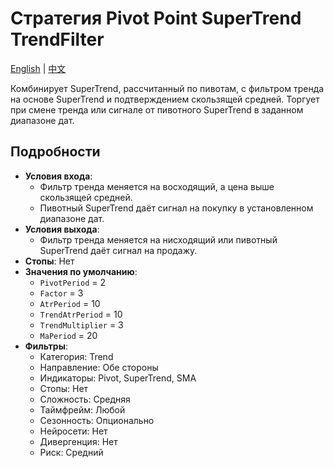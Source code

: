 # Стратегия Pivot Point SuperTrend TrendFilter
[English](README.md) | [中文](README_cn.md)

Комбинирует SuperTrend, рассчитанный по пивотам, с фильтром тренда на основе SuperTrend и подтверждением скользящей средней. Торгует при смене тренда или сигнале от пивотного SuperTrend в заданном диапазоне дат.

## Подробности

- **Условия входа**:
  - Фильтр тренда меняется на восходящий, а цена выше скользящей средней.
  - Пивотный SuperTrend даёт сигнал на покупку в установленном диапазоне дат.
- **Условия выхода**:
  - Фильтр тренда меняется на нисходящий или пивотный SuperTrend даёт сигнал на продажу.
- **Стопы**: Нет
- **Значения по умолчанию**:
  - `PivotPeriod` = 2
  - `Factor` = 3
  - `AtrPeriod` = 10
  - `TrendAtrPeriod` = 10
  - `TrendMultiplier` = 3
  - `MaPeriod` = 20
- **Фильтры**:
  - Категория: Trend
  - Направление: Обе стороны
  - Индикаторы: Pivot, SuperTrend, SMA
  - Стопы: Нет
  - Сложность: Средняя
  - Таймфрейм: Любой
  - Сезонность: Опционально
  - Нейросети: Нет
  - Дивергенция: Нет
  - Риск: Средний
